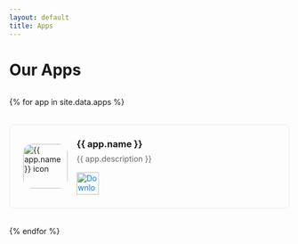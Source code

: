 ```yaml
---
layout: default
title: Apps
---
```


# Our Apps

<div class="apps-grid">
{% for app in site.data.apps %}
<div class="app-card">
  <div class="app-icon">
    <img src="{{ app.icon }}" alt="{{ app.name }} icon">
  </div>
  <div class="app-info">
    <h3>{{ app.name }}</h3>
    <p>{{ app.description }}</p>
    <a href="{{ app.app_store_url }}">
      <img src="https://tools.applemediaservices.com/api/badges/download-on-the-app-store/black/en-us?size=250x83" alt="Download on the App Store" style="height: 40px;">
    </a>
  </div>
</div>
{% endfor %}
</div>

<style>
.apps-grid {
  display: grid;
  gap: 2rem;
  margin-top: 2rem;
}

.app-card {
  display: flex;
  align-items: center;
  gap: 1rem;
  padding: 1.5rem;
  border: 1px solid #e9ecef;
  border-radius: 8px;
}

.app-icon {
  width: 80px;
  height: 80px;
  border-radius: 16px;
  display: flex;
  align-items: center;
  justify-content: center;
  flex-shrink: 0;
  overflow: hidden;
}

.app-icon img {
  width: 100%;
  height: 100%;
  object-fit: cover;
}

.app-info {
  flex: 1;
}

.app-info h3 {
  margin: 0 0 0.5rem 0;
}

.app-info p {
  margin: 0 0 1rem 0;
  color: #666;
}

.app-info a {
  color: #007aff;
  text-decoration: none;
}
</style>